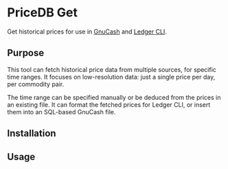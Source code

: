 # PriceDB Get

Get historical prices for use in [GnuCash](https://www.gnucash.org/) and
[Ledger CLI](https://www.ledger-cli.org/).

## Purpose

This tool can fetch historical price data from multiple sources, for specific
time ranges. It focuses on low-resolution data: just a single price per day,
per commodity pair.

The time range can be specified manually or be deduced from the prices in an
existing file. It can format the fetched prices for Ledger CLI, or insert them
into an SQL-based GnuCash file.

## Installation


## Usage


